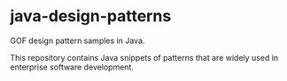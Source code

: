 # java-design-patterns

GOF design pattern samples in Java.

This repository contains Java snippets of patterns that are widely used in enterprise software development.

